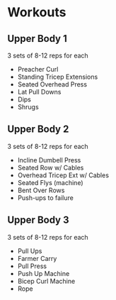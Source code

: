 # Workouts

## Upper Body 1

3 sets of 8-12 reps for each

- Preacher Curl
- Standing Tricep Extensions
- Seated Overhead Press 
- Lat Pull Downs
- Dips
- Shrugs

## Upper Body 2

3 sets of 8-12 reps for each

- Incline Dumbell Press
- Seated Row w/ Cables
- Overhead Tricep Ext w/ Cables
- Seated Flys (machine)
- Bent Over Rows
- Push-ups to failure

## Upper Body 3

3 sets of 8-12 reps for each

- Pull Ups
- Farmer Carry
- Pull Press 
- Push Up Machine
- Bicep Curl Machine
- Rope